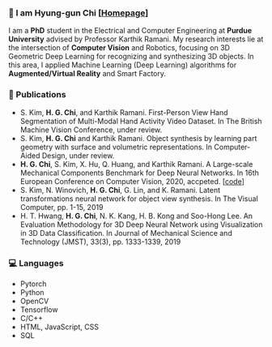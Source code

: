 ### 👋 I am Hyung-gun Chi [[Homepage](https://hyung-gun.me/)]

I am a **PhD** student in the Electrical and Computer Engineering at **Purdue University** advised by Professor Karthik Ramani. My research interests lie at the intersection of **Computer Vision** and Robotics, focusing on 3D Geometric Deep Learning for recognizing and synthesizing 3D objects. In this area, I applied Machine Learning (Deep Learning) algorithms for **Augmented/Virtual Reality** and Smart Factory.


### :page_facing_up: Publications
- S. Kim, **H. G. Chi**, and Karthik Ramani. First-Person View Hand Segmentation of Multi-Modal Hand Activity Video Dataset. In The British Machine Vision Conference, under review.
- S. Kim, **H. G. Chi** and Karthik Ramani. Object synthesis by learning part geometry with surface and volumetric representations. In Computer-Aided Design, under review.
- **H. G. Chi**, S. Kim, X. Hu, Q. Huang, and Karthik Ramani. A Large-scale Mechanical Components Benchmark for Deep Neural Networks. In 16th European Conference on Computer Vision, 2020, accpeted. [[code](https://github.com/stnoah1/mcb)]
- S. Kim, N. Winovich, **H. G. Chi**, G. Lin, and K. Ramani. Latent transformations neural network for object view synthesis. In The Visual Computer, pp. 1-15, 2019
- H. T. Hwang, **H. G. Chi**, N. K. Kang, H. B. Kong and Soo-Hong Lee. An Evaluation Methodology for 3D Deep Neural Network using Visualization in 3D Data Classification. In Journal of Mechanical Science and Technology (JMST), 33(3), pp. 1333-1339, 2019


### :computer: Languages
- Pytorch
- Python
- OpenCV
- Tensorflow
- C/C++
- HTML, JavaScript, CSS
- SQL

